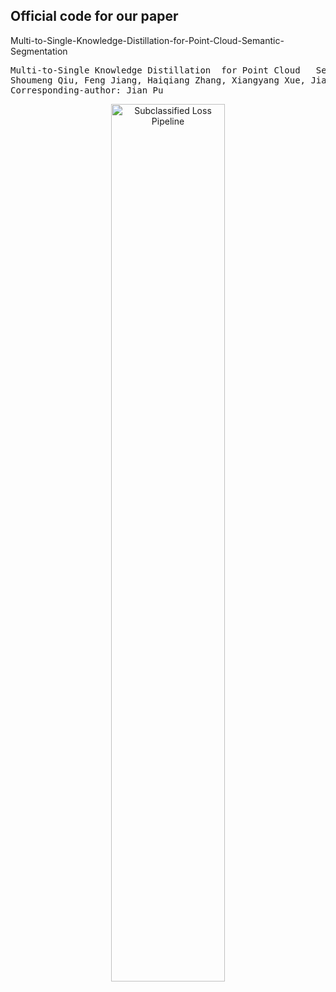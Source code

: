 ## Official code for our paper

Multi-to-Single-Knowledge-Distillation-for-Point-Cloud-Semantic-Segmentation

<pre>
Multi-to-Single Knowledge Distillation  for Point Cloud   Semantic Segmentation
Shoumeng Qiu, Feng Jiang, Haiqiang Zhang, Xiangyang Xue, Jian Pu
Corresponding-author: Jian Pu
</pre>

<p align="center">
        <img src="figs/subc.png" title="Subclassified Loss Pipeline" width="60%">
</p> 
